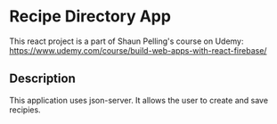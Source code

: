 # Recipe Directory App

This react project is a part of Shaun Pelling's course on Udemy:
https://www.udemy.com/course/build-web-apps-with-react-firebase/

## Description

This application uses json-server. It allows the user to create and save recipies.
